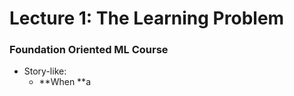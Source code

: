 # Lecture 1: The Learning Problem

### **Foundation Oriented ML Course**

* Story-like:
  * **When **a

